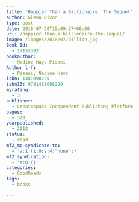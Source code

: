 ```yaml
---
title: 'Happier Than a Billionaire: The Sequel'
author: Glenn Dixon
type: post
date: 2018-07-28T15:09:57+00:00
url: /happier-than-a-billionaire-the-sequel/
image: /images/2018/07/billion.jpg
Book Id:
  - 17153392
bookauthor:
  - Nadine Hays Pisani
Author l-f:
  - Pisani, Nadine Hays
isbn: 1481098225
isbn13: 9781481098229
myrating:
  - 3
publisher:
  - Createspace Independent Publishing Platform
pages:
  - 320
yearpublished:
  - 2012
status:
  - read
mf2_mp-syndicate-to:
  - 'a:1:{i:0;s:4:"none";}'
mf2_syndication:
  - 'a:0:{}'
categories:
  - GoodReads
tags:
  - books

---
```


